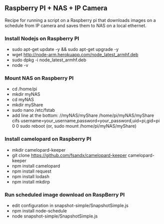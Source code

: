 ## Raspberry PI + NAS + IP Camera
Recipe for running a script on a Raspberry pi that downloads images on a schedule from IP camera and saves them to NAS on a local ethernet.

### Install Nodejs on Raspberry PI
* 	sudo apt-get update -y && sudo apt-get upgrade -y
* 	wget http://node-arm.herokuapp.com/node_latest_armhf.deb
*  	sudo dpkg -i node_latest_armhf.deb
* 	node -v

### Mount NAS on Raspberry PI
* 	cd /home/pi
* 	mkdir myNAS
* 	cd myNAS
* 	mkdir myShare
* 	sudo nano /etc/fstab
* 	add line at the bottom: //myNAS/myShare /home/pi/myNAS/myShare cifs username=your_username,password=your_password,uid=pi,gid=pi 0 0
	sudo reboot (or, sudo mount /home/pi/myNAS/myShare)

### Install camelopard on Raspberry PI
* 	mkdir camelopard-keeper 
* 	git clone https://github.com/fsandx/camelopard-keeper camelopard-keeper
* 	npm install camelopard
* 	npm install request
* 	npm install lodash
* 	npm install mkdirp

### Run scheduled image download on RaspBerry PI
* edit configuration in snapshot-simple/SnapshotSimple.js
* npm install node-schedule
* node snapshot-simple/SnapshotSimple.js


